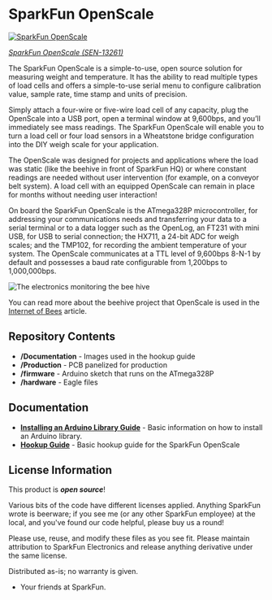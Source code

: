 SparkFun OpenScale
===========================================================

[![SparkFun OpenScale](https://cdn.sparkfun.com//assets/parts/1/0/4/6/5/13261-01.jpg)](https://www.sparkfun.com/products/13261)

[*SparkFun OpenScale (SEN-13261)*](https://www.sparkfun.com/products/13261)

The SparkFun OpenScale is a simple-to-use, open source solution for measuring weight and temperature. It has the ability to read multiple types of load cells and offers a simple-to-use serial menu to configure calibration value, sample rate, time stamp and units of precision.

Simply attach a four-wire or five-wire load cell of any capacity, plug the OpenScale into a USB port, open a terminal window at 9,600bps, and you’ll immediately see mass readings. The SparkFun OpenScale will enable you to turn a load cell or four load sensors in a Wheatstone bridge configuration into the DIY weigh scale for your application.

The OpenScale was designed for projects and applications where the load was static (like the beehive in front of SparkFun HQ) or where constant readings are needed without user intervention (for example, on a conveyor belt system). A load cell with an equipped OpenScale can remain in place for months without needing user interaction!

On board the SparkFun OpenScale is the ATmega328P microcontroller, for addressing your communications needs and transferring your data to a serial terminal or to a data logger such as the OpenLog, an FT231 with mini USB, for USB to serial connection; the HX711, a 24-bit ADC for weigh scales; and the TMP102, for recording the ambient temperature of your system. The OpenScale communicates at a TTL level of 9,600bps 8-N-1 by default and possesses a baud rate configurable from 1,200bps to 1,000,000bps.

![The electronics monitoring the bee hive](https://raw.githubusercontent.com/sparkfun/OpenScale/master/Hive-Electronics.jpg)

You can read more about the beehive project that OpenScale is used in the [Internet of Bees](http://makezine.com/projects/bees-sensors-monitor-hive-health/) article.

Repository Contents
-------------------

* **/Documentation** - Images used in the hookup guide
* **/Production** - PCB panelized for production
* **/firmware** - Arduino sketch that runs on the ATmega328P
* **/hardware** - Eagle files

Documentation
--------------

* **[Installing an Arduino Library Guide](https://learn.sparkfun.com/tutorials/installing-an-arduino-library)** - Basic information on how to install an Arduino library.
* **[Hookup Guide](https://learn.sparkfun.com/tutorials/openscale-applications-and-hookup-guide)** - Basic hookup guide for the SparkFun OpenScale

License Information
-------------------

This product is _**open source**_! 

Various bits of the code have different licenses applied. Anything SparkFun wrote is beerware; if you see me (or any other SparkFun employee) at the local, and you've found our code helpful, please buy us a round!

Please use, reuse, and modify these files as you see fit. Please maintain attribution to SparkFun Electronics and release anything derivative under the same license.

Distributed as-is; no warranty is given.

- Your friends at SparkFun.
